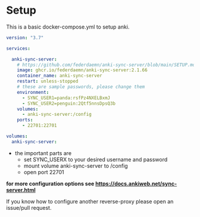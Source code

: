 <!--
SPDX-FileCopyrightText: 2023 Frederik Zorn <federdaemn@mail.de>

SPDX-License-Identifier: Apache-2.0
-->

# Setup

This is a basic docker-compose.yml to setup anki.

```yaml
version: "3.7"

services:

  anki-sync-server:
    # https://github.com/federdaemn/anki-sync-server/blob/main/SETUP.md
    image: ghcr.io/federdaemn/anki-sync-server:2.1.66
    container_name: anki-sync-server
    restart: unless-stopped
    # these are sample passwords, please change them
    environment:
      - SYNC_USER1=panda:rsfPz4NXELBxmJ
      - SYNC_USER2=penguin:2Qtf5nnsDpsQ3b
    volumes:
      - anki-sync-server:/config
    ports:
      - 22701:22701

volumes:
  anki-sync-server:
```

* the important parts are
  * set SYNC_USERX to your desired username and password
  * mount volume anki-sync-server to /config
  * open port 22701

**for more configuration options see <https://docs.ankiweb.net/sync-server.html>**

If you know how to configure another reverse-proxy please open an issue/pull
request.
